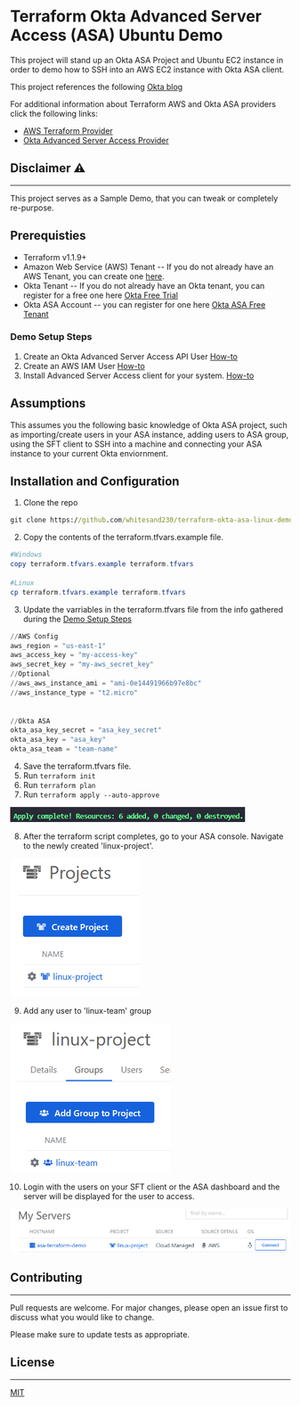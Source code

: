 # Terraform Okta Advanced Server Access (ASA) Ubuntu Demo #

This project will stand up an Okta ASA Project and Ubuntu EC2 instance in order to demo how to SSH into an AWS EC2 instance with Okta ASA client.

This project references the following [Okta blog](https://developer.okta.com/blog/2020/04/24/okta-terraform-automate-identity-and-infrastructure)

For additional information about Terraform AWS and Okta ASA providers click the following links:

* [AWS Terraform Provider](https://registry.terraform.io/providers/hashicorp/aws/latest/docs)
* [Okta Advanced Server Access Provider](https://registry.terraform.io/providers/oktadeveloper/oktaasa/latest/docs)

## Disclaimer :warning:
---
This project serves as a Sample Demo, that you can tweak or completely re-purpose.

## Prerequisties
* Terraform v1.1.9+
* Amazon Web Service (AWS) Tenant -- If you do not already have an AWS Tenant, you can create one [here](https://portal.aws.amazon.com/billing/signup#/start/email).
* Okta Tenant -- If you do not already have an Okta tenant, you can register for a free one here  [Okta Free Trial](https://www.okta.com/free-trial/)
* Okta ASA Account -- you can register for one here [Okta ASA Free Tenant](https://app.scaleft.com/p/signup)

### Demo Setup Steps
1. Create an Okta Advanced Server Access API User [How-to](https://developer.okta.com/blog/2020/04/24/okta-terraform-automate-identity-and-infrastructure#create-an-okta-advanced-server-access-api-user)
2. Create an AWS IAM User [How-to](https://developer.okta.com/blog/2020/04/24/okta-terraform-automate-identity-and-infrastructure#create-an-aws-iam-user)
3. Install Advanced Server Access client for your system. [How-to](https://help.okta.com/asa/en-us/Content/Topics/Adv_Server_Access/docs/sft.htm)

## Assumptions
This assumes you the following basic knowledge of Okta ASA project, such as importing/create users in your ASA instance, adding users to ASA group, using the SFT client to SSH into a machine and connecting your ASA instance to your current Okta enviornment.

## Installation and Configuration
1. Clone the repo
```bat
git clone https://github.com/whitesand230/terraform-okta-asa-linux-demo
```
2. Copy the contents of the terraform.tfvars.example file.
```powershell
#Windows
copy terraform.tfvars.example terraform.tfvars

#Linux
cp terraform.tfvars.example terraform.tfvars
```

3. Update the varriables in the terraform.tfvars file from the info gathered during the [Demo Setup Steps](#demo-setup-steps)

```powershell
//AWS Config
aws_region = "us-east-1"
aws_access_key = "my-access-key"
aws_secret_key = "my-aws_secret_key"
//Optional
//aws_aws_instance_ami = "ami-0e14491966b97e8bc"
//aws_instance_type = "t2.micro"


//Okta ASA
okta_asa_key_secret = "asa_key_secret"
okta_asa_key = "asa_key"
okta_asa_team = "team-name"
```

4. Save the terraform.tfvars file.
5. Run `terraform init`
6. Run `terraform plan`
7. Run `terraform apply --auto-approve`

![Screenshot](screenshots/terraformapplycompleted.png)

8. After the terraform script completes, go to your ASA console. Navigate to the newly created 'linux-project'.

![Screenshot](screenshots/linux-project.png)

9. Add any user to 'linux-team' group

![Screenshot](screenshots/linux-team-group.png)

10. Login with the users on your SFT client or the ASA dashboard and the server will be displayed for the user to access.

![Screenshot](screenshots/linux-server-displayed.png)

## Contributing
---
Pull requests are welcome. For major changes, please open an issue first to discuss what you would like to change.

Please make sure to update tests as appropriate.

## License
---
[MIT](https://choosealicense.com/licenses/mit/)